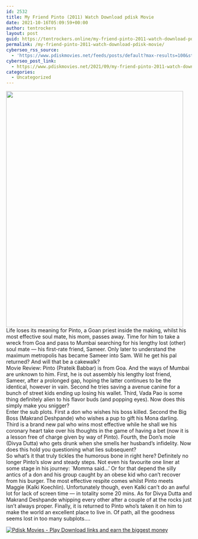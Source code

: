 ```yaml
---
id: 2532
title: My Friend Pinto (2011) Watch Download pdisk Movie
date: 2021-10-16T05:09:59+00:00
author: tentrockers
layout: post
guid: https://tentrockers.online/my-friend-pinto-2011-watch-download-pdisk-movie/
permalink: /my-friend-pinto-2011-watch-download-pdisk-movie/
cyberseo_rss_source:
  - 'https://www.pdiskmovies.net/feeds/posts/default?max-results=100&start-index=301'
cyberseo_post_link:
  - https://www.pdiskmovies.net/2021/09/my-friend-pinto-2011-watch-download.html
categories:
  - Uncategorized
---
```

<div class="separator">
  <a href="https://1.bp.blogspot.com/-ZuvY-y6rntg/YUiXzju3g3I/AAAAAAAAAQg/tBcO15Z-KIUnMC7tuatD7dA8UttXWx3uACLcBGAsYHQ/s500/vfv.jpg" imageanchor="1"><img loading="lazy" border="0" data-original-height="500" data-original-width="375" height="640" src="https://1.bp.blogspot.com/-ZuvY-y6rntg/YUiXzju3g3I/AAAAAAAAAQg/tBcO15Z-KIUnMC7tuatD7dA8UttXWx3uACLcBGAsYHQ/w480-h640/vfv.jpg" width="480" /></a>
</div>



<div>
  <div>
    <span>Life loses its meaning for Pinto, a Goan priest inside the making, whilst his most effective soul mate, his mom, passes away. Time for him to take a wreck from Goa and pass to Mumbai searching for his lengthy lost (other) soul mate &#8212; his first-rate friend, Sameer. Only later to understand the maximum metropolis has became Sameer into Sam. Will he get his pal returned? And will that be a cakewalk?</span>
  </div>
  
  <div>
    <span>Movie Review: Pinto (Prateik Babbar) is from Goa. And the ways of Mumbai are unknown to him. First, he is out assembly his lengthy lost friend, Sameer, after a prolonged gap, hoping the latter continues to be the identical, however in vain. Second he tries saving a avenue canine for a bunch of street kids ending up losing his wallet. Third, Vada Pao is some thing definitely alien to his flavor buds (and popping eyes). Now does this simply make you snigger?</span>
  </div>
  
  <div>
    <span>Enter the sub plots. First a don who wishes his boss killed. Second the Big Boss (Makrand Deshpande) who wishes a pup to gift his Mona darling. Third is a brand new pal who wins most effective while he shall we his coronary heart take over his thoughts in the game of having a bet (now it is a lesson free of charge given by way of Pinto). Fourth, the Don&#8217;s mole (Divya Dutta) who gets drunk when she smells her husband&#8217;s infidelity. Now does this hold you questioning what lies subsequent?</span>
  </div>
  
  <div>
    <span>So what&#8217;s it that truly tickles the humorous bone in right here? Definitely no longer Pinto&#8217;s slow and steady steps. Not even his favourite one liner at some stage in his journey: `Momma said&#8230;&#8217; Or for that depend the silly antics of a don and his group caught by an obese kid who can&#8217;t recover from his burger. The most effective respite comes whilst Pinto meets Maggie (Kalki Koechlin). Unfortunately though, even Kalki can&#8217;t do an awful lot for lack of screen time &#8212; in totality some 20 mins. As for Divya Dutta and Makrand Deshpande whipping every other after a couple of at the rocks just isn&#8217;t always proper. Finally, it is returned to Pinto who&#8217;s taken it on him to make the world an excellent place to live in. Of path, all the goodness seems lost in too many subplots&#8230;.</span>
  </div>
</div>

[![](https://1.bp.blogspot.com/-a93bp85aB6g/YUXjACCiX3I/AAAAAAAAbQE/GHmPI7h0af0tqn6tYzd0cdrDv9Hu9LUSACLcBGAsYHQ/s16000/Play_it_New-removebg-preview.png "Pdisk Movies - Play Download links and earn the biggest money")](https://pdisklink.com/1/bnYybDY1MDA1anl4?dn=1)